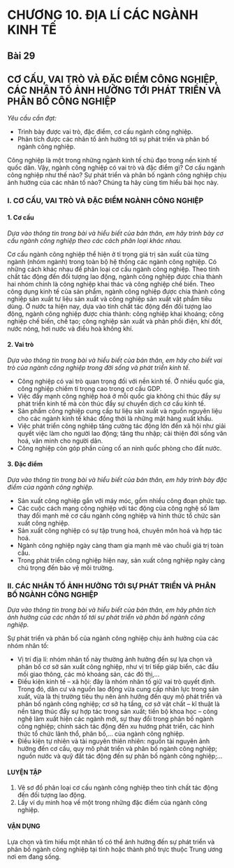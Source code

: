 # CHƯƠNG 10. ĐỊA LÍ CÁC NGÀNH KINH TẾ

## Bài 29
## CƠ CẤU, VAI TRÒ VÀ ĐẶC ĐIỂM CÔNG NGHIỆP, CÁC NHÂN TỐ ẢNH HƯỞNG TỚI PHÁT TRIỂN VÀ PHÂN BỐ CÔNG NGHIỆP

*Yêu cầu cần đạt:*
- Trình bày được vai trò, đặc điểm, cơ cấu ngành công nghiệp.
- Phân tích được các nhân tố ảnh hưởng tới sự phát triển và phân bố ngành công nghiệp.

Công nghiệp là một trong những ngành kinh tế chủ đạo trong nền kinh tế quốc dân. Vậy, ngành công nghiệp có vai trò và đặc điểm gì? Cơ cấu ngành công nghiệp như thế nào? Sự phát triển và phân bố ngành công nghiệp chịu ảnh hưởng của các nhân tố nào? Chúng ta hãy cùng tìm hiểu bài học này.

### I. CƠ CẤU, VAI TRÒ VÀ ĐẶC ĐIỂM NGÀNH CÔNG NGHIỆP
#### 1. Cơ cấu

*Dựa vào thông tin trong bài và hiểu biết của bản thân, em hãy trình bày cơ cấu ngành công nghiệp theo các cách phân loại khác nhau.*

Cơ cấu ngành công nghiệp thể hiện ở tỉ trọng giá trị sản xuất của từng ngành (nhóm ngành) trong toàn bộ hệ thống các ngành công nghiệp. Có những cách khác nhau để phân loại cơ cấu ngành công nghiệp. Theo tính chất tác động đến đối tượng lao động, ngành công nghiệp được chia thành hai nhóm chính là công nghiệp khai thác và công nghiệp chế biến. Theo công dụng kinh tế của sản phẩm, ngành công nghiệp được chia thành công nghiệp sản xuất tư liệu sản xuất và công nghiệp sản xuất vật phẩm tiêu dùng. Ở nước ta hiện nay, dựa vào tính chất tác động đến đối tượng lao động, ngành công nghiệp được chia thành: công nghiệp khai khoáng; công nghiệp chế biến, chế tạo; công nghiệp sản xuất và phân phối điện, khí đốt, nước nóng, hơi nước và điều hoà không khí.

#### 2. Vai trò

*Dựa vào thông tin trong bài và hiểu biết của bản thân, em hãy cho biết vai trò của ngành công nghiệp trong đời sống và phát triển kinh tế.*

- Công nghiệp có vai trò quan trọng đối với nền kinh tế. Ở nhiều quốc gia, công nghiệp chiếm tỉ trọng cao trong cơ cấu GDP.
- Việc đẩy mạnh công nghiệp hoá ở mỗi quốc gia không chỉ thúc đẩy sự phát triển kinh tế mà còn thúc đẩy sự chuyển dịch cơ cấu kinh tế.
- Sản phẩm công nghiệp cung cấp tư liệu sản xuất và nguồn nguyên liệu cho các ngành kinh tế khác đồng thời là những mặt hàng xuất khẩu.
- Việc phát triển công nghiệp tăng cường tác động lớn đến xã hội như giải quyết việc làm cho người lao động; tăng thu nhập; cải thiện đời sống văn hoá, văn minh cho người dân.
- Công nghiệp còn góp phần củng cố an ninh quốc phòng cho đất nước.

#### 3. Đặc điểm

*Dựa vào thông tin trong bài và hiểu biết của bản thân, em hãy trình bày đặc điểm của ngành công nghiệp.*

- Sản xuất công nghiệp gắn với máy móc, gồm nhiều công đoạn phức tạp.
- Các cuộc cách mạng công nghiệp với tác động của công nghệ số làm thay đổi mạnh mẽ cơ cấu ngành công nghiệp và hình thức tổ chức sản xuất công nghiệp.
- Sản xuất công nghiệp có sự tập trung hoá, chuyên môn hoá và hợp tác hoá.
- Ngành công nghiệp ngày càng tham gia mạnh mẽ vào chuỗi giá trị toàn cầu.
- Trong phát triển công nghiệp hiện nay, sản xuất công nghiệp ngày càng chú trọng đến bảo vệ môi trường.

### II. CÁC NHÂN TỐ ẢNH HƯỞNG TỚI SỰ PHÁT TRIỂN VÀ PHÂN BỐ NGÀNH CÔNG NGHIỆP

*Dựa vào thông tin trong bài và hiểu biết của bản thân, em hãy phân tích ảnh hưởng của các nhân tố tới sự phát triển và phân bố ngành công nghiệp.*

Sự phát triển và phân bố của ngành công nghiệp chịu ảnh hưởng của các nhóm nhân tố:
- Vị trí địa lí: nhóm nhân tố này thường ảnh hưởng đến sự lựa chọn và phân bố cơ sở sản xuất công nghiệp, như vị trí tiếp giáp biển, các đầu mối giao thông, các mỏ khoáng sản, các đô thị,...
- Điều kiện kinh tế – xã hội: đây là nhóm nhân tố giữ vai trò quyết định. Trong đó, dân cư và nguồn lao động vừa cung cấp nhân lực trong sản xuất, vừa là thị trường tiêu thụ nên ảnh hưởng đến quy mô phát triển và phân bố ngành công nghiệp; cơ sở hạ tầng, cơ sở vật chất – kĩ thuật là nền tảng thúc đẩy sự hợp tác trong sản xuất; tiến bộ khoa học – công nghệ làm xuất hiện các ngành mới, sự thay đổi trong phân bố ngành công nghiệp; chính sách tác động đến xu hướng phát triển, các hình thức tổ chức lãnh thổ, phân bố,... của ngành công nghiệp.
- Điều kiện tự nhiên và tài nguyên thiên nhiên: nguồn tài nguyên ảnh hưởng đến cơ cấu, quy mô phát triển và phân bố ngành công nghiệp; nguồn nước và quỹ đất tác động đến sự phân bố ngành công nghiệp;...

#### LUYỆN TẬP
1. Vẽ sơ đồ phân loại cơ cấu ngành công nghiệp theo tính chất tác động đến đối tượng lao động.
2. Lấy ví dụ minh hoạ về một trong những đặc điểm của ngành công nghiệp.

#### VẬN DỤNG
Lựa chọn và tìm hiểu một nhân tố có thể ảnh hưởng đến sự phát triển và phân bố ngành công nghiệp tại tỉnh hoặc thành phố trực thuộc Trung ương nơi em đang sống.
